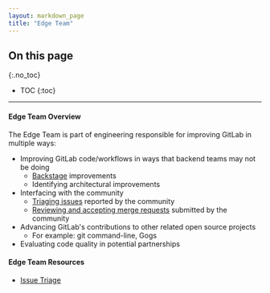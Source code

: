 ```yaml
---
layout: markdown_page
title: "Edge Team"
---
```


## On this page
{:.no_toc}

- TOC
{:toc}

----

#### Edge Team Overview

The Edge Team is part of engineering responsible for improving GitLab
in multiple ways:

  * Improving GitLab code/workflows in ways that backend teams may not be doing
    * [Backstage](/jobs/specialist/backstage/) improvements
    * Identifying architectural improvements
  * Interfacing with the community
    * [Triaging issues](/jobs/specialist/issue-triage/) reported by the community
    * [Reviewing and accepting merge requests](/jobs/merge-request-coach/) submitted by the community
  * Advancing GitLab's contributions to other related open source projects
    * For example: git command-line, Gogs
  * Evaluating code quality in potential partnerships

#### Edge Team Resources

  * [Issue Triage](/handbook/edge/issue-triage/)
